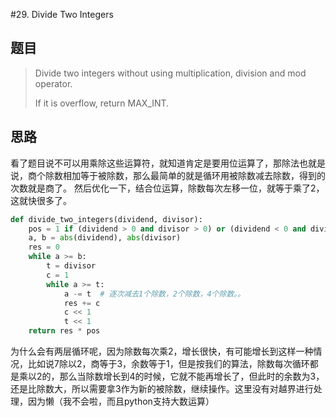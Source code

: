 #29.  Divide Two Integers          

## 题目

> Divide two integers without using multiplication, division and mod operator.
>
> If it is overflow, return MAX_INT.

## 思路

看了题目说不可以用乘除这些运算符，就知道肯定是要用位运算了，那除法也就是说，商个除数相加等于被除数，那么最简单的就是循环用被除数减去除数，得到的次数就是商了。 然后优化一下，结合位运算，除数每次左移一位，就等于乘了2，这就快很多了。

```python
def divide_two_integers(dividend, divisor):
    pos = 1 if (dividend > 0 and divisor > 0) or (dividend < 0 and divisor < 0)  else -1
    a, b = abs(dividend), abs(divisor)
    res = 0
    while a >= b:
        t = divisor
        c = 1
        while a >= t:
            a -= t  # 逐次减去1个除数，2个除数，4个除数。。
            res += c
            c << 1
            t << 1
    return res * pos
```

为什么会有两层循环呢，因为除数每次乘2，增长很快，有可能增长到这样一种情况，比如说7除以2，商等于3，余数等于1，但是按我们的算法，除数每次循环都是乘以2的，那么当除数增长到4的时候，它就不能再增长了，但此时的余数为3，还是比除数大，所以需要拿3作为新的被除数，继续操作。这里没有对越界进行处理，因为懒（我不会啦，而且python支持大数运算）